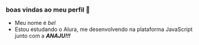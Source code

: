 ### boas vindas ao meu perfil 🌟
- Meu nome é _bel_
- Estou estudando o Alura, me desenvolvendo na plataforma JavaScript junto com a **_ANAJU!!!_**
